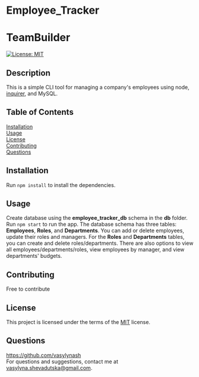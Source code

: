 # Employee_Tracker
# TeamBuilder
[![License: MIT](https://img.shields.io/badge/License-MIT-yellow.svg)](https://opensource.org/licenses/MIT)

  ## Description
  This is a simple CLI tool for managing a company's employees using node, [inquirer](https://www.npmjs.com/package/inquirer), and MySQL.

  ## Table of Contents
  [Installation](#installation)  
    [Usage](#usage)  
    [License](#license)  
    [Contributing](#contributing)  
    [Questions](#questions)  

  ## Installation
  Run ```npm install``` to install the dependencies.

  ## Usage
  Create database using the **employee_tracker_db** schema in the **db** folder.  
  Run ```npm start``` to run the app. 
  The database schema has three tables: **Employees**, **Roles**, and **Departments**. You can add or delete employees, update their roles and managers. For the **Roles** and **Departments** tables, you can create and delete roles/departments. There are also options to view all employees/departments/roles, view employees by manager, and view departments' budgets. 
  
  ## Contributing
  Free to contribute

  ## License
  This project is licensed under the terms of the [MIT](https://opensource.org/licenses/MIT) license.


  ## Questions
  https://github.com/vasylynash  
  For questions and suggestions, contact me at vasylyna.shevadutska@gmail.com.
